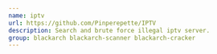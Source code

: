 ```yaml
---
name: iptv
url: https://github.com/Pinperepette/IPTV
description: Search and brute force illegal iptv server.
group: blackarch blackarch-scanner blackarch-cracker
---
```

